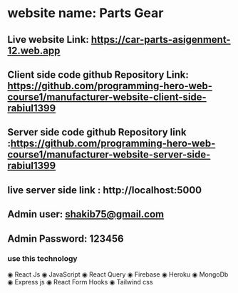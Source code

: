 # website name: Parts Gear

## Live website Link: https://car-parts-asigenment-12.web.app

## Client side code github Repository Link: https://github.com/programming-hero-web-course1/manufacturer-website-client-side-rabiul1399

## Server side code github Repository link :https://github.com/programming-hero-web-course1/manufacturer-website-server-side-rabiul1399

## live server side link : http://localhost:5000
 

 ## Admin user: shakib75@gmail.com
 ## Admin Password: 123456

### use this technology
◉ React Js
◉ JavaScript 
◉ React Query
◉ Firebase
◉ Heroku 
◉ MongoDb
◉ Express js
◉ React Form Hooks 
◉ Tailwind css 
